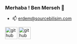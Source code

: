 ### Merhaba ! Ben Merseh 👋

- 📫 erdem@sourcebilisim.com

[<img src='https://cdn.jsdelivr.net/npm/simple-icons@3.0.1/icons/discord.svg' alt='github' height='40'>](https://discord.gg/kVS3hUTtKU)
[<img src='https://cdn.jsdelivr.net/npm/simple-icons@3.0.1/icons/sitepoint.svg' alt='github' height='40'>](https://sourcebilisim.com)
